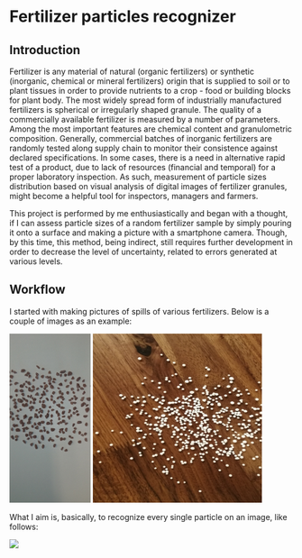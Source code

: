 # Fertilizer particles recognizer
## Introduction
Fertilizer is any material of natural (organic fertilizers) or synthetic (inorganic, chemical or mineral fertilizers) origin that is supplied to soil or to plant tissues in order to provide nutrients to a crop - food or building blocks for plant body. The most widely spread form of industrially manufactured fertilizers is spherical or irregularly shaped granule. The quality of a commercially available fertilizer is measured by a number of parameters. Among the most important features are chemical content and granulometric composition. Generally, commercial batches of inorganic fertilizers are randomly tested along supply chain to monitor their consistence against declared specifications. In some cases, there is a need in alternative rapid test of a product, due to lack of resources (financial and temporal) for a proper laboratory inspection. As such, measurement of particle sizes distribution based on visual analysis of digital images of fertilizer granules, might become a helpful tool for inspectors, managers and farmers.

This project is performed by me enthusiastically and began with a thought, if I can assess particle sizes of a random fertilizer sample by simply pouring it onto a surface and making a picture with a smartphone camera. Though, by this time, this method, being indirect, still requires further development in order to decrease the level of uncertainty, related to errors generated at various levels.

## Workflow
I started with making pictures of spills of various fertilizers. Below is a couple of images as an example:

<img src="https://github.com/max-poltora/fertilizer_particles_recognizer/blob/main/Example%20pictures/IMG_20200626_121552.jpg" height="300px"> <img src="https://github.com/max-poltora/fertilizer_particles_recognizer/blob/main/Example%20pictures/an_1.jpg" width="300px" height="300px">

What I aim is, basically, to recognize every single particle on an image, like follows:

<img src="https://github.com/max-poltora/fertilizer_particles_recognizer/blob/main/Example%20pictures/Segmentation%20gif.gif" height="300px">
